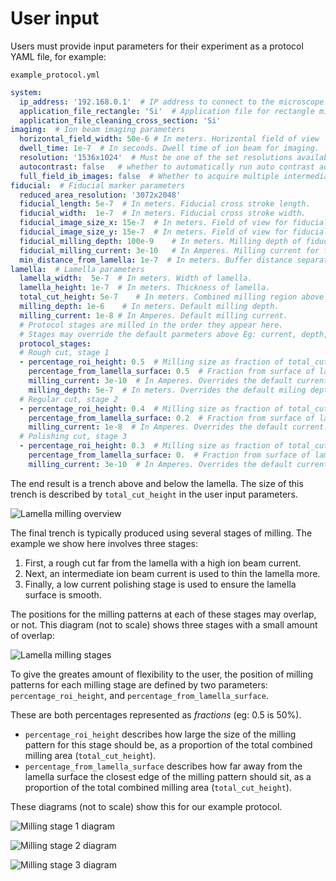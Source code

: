 # User input

Users must provide input parameters for their experiment as a protocol YAML file, for example:

`example_protocol.yml`

```yaml
system:
  ip_address: '192.168.0.1'  # IP address to connect to the microscope.
  application_file_rectangle: 'Si'  # Application file for rectangle milling.
  application_file_cleaning_cross_section: 'Si'
imaging:  # Ion beam imaging parameters
  horizontal_field_width: 50e-6	# In meters. Horizontal field of view
  dwell_time: 1e-7  # In seconds. Dwell time of ion beam for imaging.
  resolution: '1536x1024'  # Must be one of the set resolutions available.
  autocontrast: false	# whether to automatically run auto contrast adjustment
  full_field_ib_images: false  # Whether to acquire multiple intermediate full field ion beam images (warning: high dose)
fiducial:  # Fiducial marker parameters
  reduced_area_resolution: '3072x2048'
  fiducial_length: 5e-7  # In meters. Fiducial cross stroke length.
  fiducial_width:  1e-7  # In meters. Fiducial cross stroke width.
  fiducial_image_size_x: 15e-7  # In meters. Field of view for fiducial in x.
  fiducial_image_size_y: 15e-7  # In meters. Field of view for fiducial in y.
  fiducial_milling_depth: 100e-9	# In meters. Milling depth of fiducial.
  fiducial_milling_current: 3e-10	# In Amperes. Milling current for fiducial marker.
  min_distance_from_lamella: 1e-7  # In meters. Buffer distance separating lamella from fiducial image.
lamella:  # Lamella parameters
  lamella_width:  5e-7  # In meters. Width of lamella.
  lamella_height: 1e-7  # In meters. Thickness of lamella.
  total_cut_height: 5e-7	# In meters. Combined milling region above & below.
  milling_depth: 1e-6	 # In meters. Default milling depth.
  milling_current: 1e-8	# In Amperes. Default milling current.
  # Protocol stages are milled in the order they appear here.
  # Stages may override the default parmeters above Eg: current, depth, etc.
  protocol_stages:
  # Rough cut, stage 1
  - percentage_roi_height: 0.5  # Milling size as fraction of total_cut_height.
    percentage_from_lamella_surface: 0.5  # Fraction from surface of lamella.
    milling_current: 3e-10  # In Amperes. Overrides the default current.
    milling_depth: 5e-7  # In meters. Overrides the default miling depth.
  # Regular cut, stage 2
  - percentage_roi_height: 0.4	# Milling size as fraction of total_cut_height.
    percentage_from_lamella_surface: 0.2  # Fraction from surface of lamella.
    milling_current: 1e-8  # In Amperes. Overrides the default current.
  # Polishing cut, stage 3
  - percentage_roi_height: 0.3  # Milling size as fraction of total_cut_height.
    percentage_from_lamella_surface: 0.  # Fraction from surface of lamella.
    milling_current: 3e-10  # In Amperes. Overrides the default current.
```

The end result is a trench above and below the lamella.
The size of this trench is described by `total_cut_height` in the user input parameters.

![Lamella milling overview](imgs/protocols/protocol_overview.jpg)

The final trench is typically produced using several stages of milling. The example we show here involves three stages:
1. First, a rough cut far from the lamella with a high ion beam current.
2. Next, an intermediate ion beam current is used to thin the lamella more.
3. Finally, a low current polishing stage is used to ensure the lamella surface is smooth.

The positions for the milling patterns at each of these stages may overlap, or not. This diagram (not to scale) shows three stages with a small amount of overlap:

![Lamella milling stages](imgs/protocols/protocol_all_stages.jpg)

To give the greates amount of flexibility to the user, the position of milling patterns for each milling stage are defined by two parameters: `percentage_roi_height`, and `percentage_from_lamella_surface`.

These are both percentages represented as *fractions* (eg: 0.5 is 50%).
* `percentage_roi_height` describes how large the size of the milling pattern for this stage should be, as a proportion of the total combined milling area (`total_cut_height`).
* `percentage_from_lamella_surface` describes how far away from the lamella surface the closest edge of the milling pattern should sit, as a proportion of the total combined milling area (`total_cut_height`).

These diagrams (not to scale) show this for our example protocol.

![Milling stage 1 diagram](imgs/protocols/protocol_stage1.jpg)

![Milling stage 2 diagram](imgs/protocols/protocol_stage2.jpg)

![Milling stage 3 diagram](imgs/protocols/protocol_stage3.jpg)
